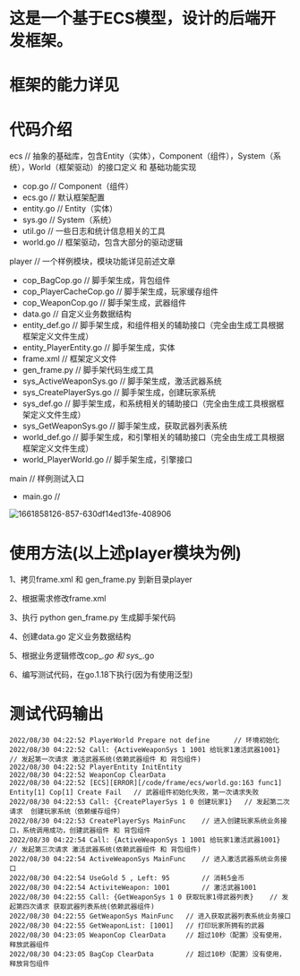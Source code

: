 # 这是一个基于ECS模型，设计的后端开发框架。

# 框架的能力详见 



# 代码介绍

ecs // 抽象的基础库，包含Entity（实体），Component（组件），System（系统），World（框架驱动）的接口定义 和 基础功能实现
- cop.go // Component（组件）
- ecs.go // 默认框架配置
- entity.go // Entity（实体）
- sys.go // System（系统）
- util.go // 一些日志和统计信息相关的工具
- world.go // 框架驱动，包含大部分的驱动逻辑

player  // 一个样例模块，模块功能详见前述文章
- cop_BagCop.go // 脚手架生成，背包组件
- cop_PlayerCacheCop.go // 脚手架生成，玩家缓存组件
- cop_WeaponCop.go // 脚手架生成，武器组件
- data.go // 自定义业务数据结构
- entity_def.go // 脚手架生成，和组件相关的辅助接口（完全由生成工具根据框架定义文件生成）
- entity_PlayerEntity.go // 脚手架生成，实体
- frame.xml // 框架定义文件
- gen_frame.py // 脚手架代码生成工具
- sys_ActiveWeaponSys.go // 脚手架生成，激活武器系统
- sys_CreatePlayerSys.go // 脚手架生成，创建玩家系统
- sys_def.go // 脚手架生成，和系统相关的辅助接口（完全由生成工具根据框架定义文件生成）
- sys_GetWeaponSys.go // 脚手架生成，获取武器列表系统
- world_def.go  // 脚手架生成，和引擎相关的辅助接口（完全由生成工具根据框架定义文件生成）
- world_PlayerWorld.go  // 脚手架生成，引擎接口

main // 样例测试入口
- main.go // 

![1661858126-857-630df14ed13fe-408906](https://user-images.githubusercontent.com/16680818/187608391-23177bf7-c5a5-461a-9059-221d986d7f58.png)


# 使用方法(以上述player模块为例)

1、拷贝frame.xml 和 gen_frame.py 到新目录player

2、根据需求修改frame.xml

3、执行 python gen_frame.py 生成脚手架代码

4、创建data.go 定义业务数据结构

5、根据业务逻辑修改cop_*.go 和 sys_*.go

6、编写测试代码，在go.1.18下执行(因为有使用泛型)


# 测试代码输出

```
2022/08/30 04:22:52 PlayerWorld Prepare not define      // 环境初始化
2022/08/30 04:22:52 Call: {ActiveWeaponSys 1 1001 给玩家1激活武器1001}  // 发起第一次请求 激活武器系统(依赖武器组件 和 背包组件)
2022/08/30 04:22:52 PlayerEntity InitEntity 
2022/08/30 04:22:52 WeaponCop ClearData
2022/08/30 04:22:52 [ECS][ERROR][/code/frame/ecs/world.go:163 func1] Entity[1] Cop[1] Create Fail   // 武器组件初始化失败，第一次请求失败
2022/08/30 04:22:53 Call: {CreatePlayerSys 1 0 创建玩家1}   // 发起第二次请求  创建玩家系统（依赖缓存组件）
2022/08/30 04:22:53 CreatePlayerSys MainFunc    // 进入创建玩家系统业务接口，系统调用成功，创建武器组件 和 背包组件
2022/08/30 04:22:54 Call: {ActiveWeaponSys 1 1001 给玩家1激活武器1001}     // 发起第三次请求 激活武器系统(依赖武器组件 和 背包组件)
2022/08/30 04:22:54 ActiveWeaponSys MainFunc    // 进入激活武器系统业务接口
2022/08/30 04:22:54 UseGold 5 , Left: 95        // 消耗5金币
2022/08/30 04:22:54 ActiviteWeapon: 1001        // 激活武器1001
2022/08/30 04:22:55 Call: {GetWeaponSys 1 0 获取玩家1得武器列表}    // 发起第四次请求 获取武器列表系统(依赖武器组件)
2022/08/30 04:22:55 GetWeaponSys MainFunc   // 进入获取武器列表系统业务接口
2022/08/30 04:22:55 GetWeaponList: [1001]   // 打印玩家所拥有的武器
2022/08/30 04:23:05 WeaponCop ClearData     // 超过10秒（配置）没有使用，释放武器组件
2022/08/30 04:23:05 BagCop ClearData        // 超过10秒（配置）没有使用，释放背包组件
```


